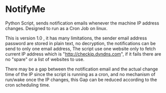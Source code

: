# NotifyMe
Python Script, sends notification emails whenever the machine IP address changes. Designed to run as a Cron Job on linux. 


  This is version 1.0 , it has many limitations, the sender email address password are stored in plain text, no decryption, the notifications can be send to only one email address, The script use one website only to fetch current  IP address which is  "http://checkip.dyndns.com", if it fails there are no "spare" or a list of websites to use.
  
There may be a gap between the notification email and the actual change time of the IP since the script is running as a cron, and no mechanism of run/wake once the IP changes, this Gap can be reduced according to the cron scheduling time. 

